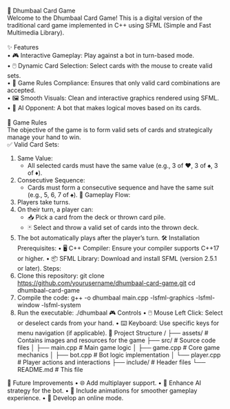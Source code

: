 🎴 Dhumbaal Card Game<br>
Welcome to the Dhumbaal Card Game! This is a digital version of the traditional card game implemented in C++ using SFML (Simple and Fast Multimedia Library).<br><br>
✨ Features<br>
•	🎮 Interactive Gameplay: Play against a bot in turn-based mode.<br>
•	🖱️ Dynamic Card Selection: Select cards with the mouse to create valid sets.<br>
•	📜 Game Rules Compliance: Ensures that only valid card combinations are accepted.<br>
•	🖼️ Smooth Visuals: Clean and interactive graphics rendered using SFML.<br>
•	🤖 AI Opponent: A bot that makes logical moves based on its cards.<br><br>
📜 Game Rules<br>
The objective of the game is to form valid sets of cards and strategically manage your hand to win.<br>
✅ Valid Card Sets:<br>
1. Same Value:<br>
   - All selected cards must have the same value (e.g., 3 of ♥️, 3 of ♠️, 3 of ♦️).<br>
2. Consecutive Sequence:<br>
   - Cards must form a consecutive sequence and have the same suit (e.g., 5, 6, 7 of ♠️).
🔄 Gameplay Flow:
1. Players take turns.
2. On their turn, a player can:
   - 📥 Pick a card from the deck or thrown card pile.
   - 🃏 Select and throw a valid set of cards into the thrown deck.
3. The bot automatically plays after the player’s turn.
🛠️ Installation
Prerequisites:
•	🖥️ C++ Compiler: Ensure your compiler supports C++17 or higher.
•	📦 SFML Library: Download and install SFML (version 2.5.1 or later).
Steps:
1.	Clone this repository:
   git clone https://github.com/yourusername/dhumbaal-card-game.git
   cd dhumbaal-card-game
2.	Compile the code:
   g++ -o dhumbaal main.cpp -lsfml-graphics -lsfml-window -lsfml-system
3.	Run the executable:
   ./dhumbaal
🎮 Controls
•	🖱️ Mouse Left Click: Select or deselect cards from your hand.
•	⌨️ Keyboard: Use specific keys for menu navigation (if applicable).
📂 Project Structure
/
├── assets/               # Contains images and resources for the game
├── src/                  # Source code files
│   ├── main.cpp          # Main game logic
│   ├── game.cpp          # Core game mechanics
│   ├── bot.cpp           # Bot logic implementation
│   └── player.cpp        # Player actions and interactions
├── include/              # Header files
└── README.md             # This file

🚀 Future Improvements
•	🌐 Add multiplayer support.
•	🧠 Enhance AI strategy for the bot.
•	🎨 Include animations for smoother gameplay experience.
•	📡 Develop an online mode.
